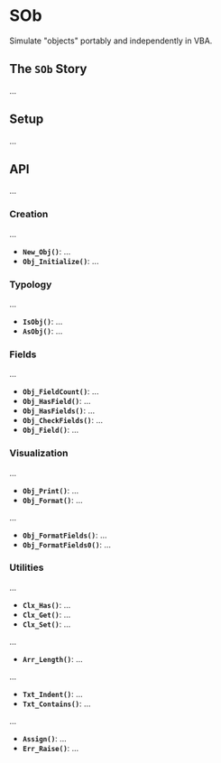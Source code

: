 # SOb

Simulate "objects" portably and independently in VBA.


## The **`SOb`** Story ##

...


## Setup ##

...


## API ##

...


### Creation ###

...
- **`New_Obj()`**: ...
- **`Obj_Initialize()`**: ...


### Typology ###

...
- **`IsObj()`**: ...
- **`AsObj()`**: ...


### Fields ###

...
- **`Obj_FieldCount()`**: ...
- **`Obj_HasField()`**: ...
- **`Obj_HasFields()`**: ...
- **`Obj_CheckFields()`**: ...
- **`Obj_Field()`**: ...


### Visualization ###

...
- **`Obj_Print()`**: ...
- **`Obj_Format()`**: ...

...
- **`Obj_FormatFields()`**: ...
- **`Obj_FormatFields0()`**: ...


### Utilities ###

...
- **`Clx_Has()`**: ...
- **`Clx_Get()`**: ...
- **`Clx_Set()`**: ...

...
- **`Arr_Length()`**: ...

...
- **`Txt_Indent()`**: ...
- **`Txt_Contains()`**: ...

...
- **`Assign()`**: ...
- **`Err_Raise()`**: ...
